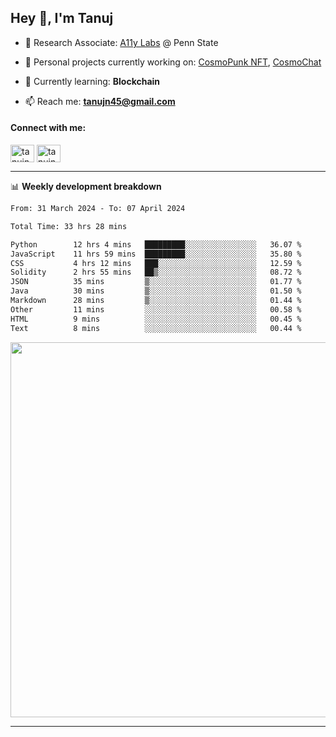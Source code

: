 <h2>Hey 👋, I'm Tanuj</h2>

- 🔬 Research Associate: [A11y Labs](https://a11y.ist.psu.edu/) @ Penn State 

- 🔭 Personal projects currently working on: [CosmoPunk NFT](https://github.com/tanujn45/CosmoNFT), [CosmoChat](https://github.com/tanujn45/CosmoChat)

- 🌱 Currently learning: **Blockchain**

- 📫 Reach me: **tanujn45@gmail.com**

<h4 align="left">Connect with me:</h4>
<p align="left">
<a href="https://twitter.com/tanujn45" target="blank"><img align="center" src="https://raw.githubusercontent.com/rahuldkjain/github-profile-readme-generator/master/src/images/icons/Social/twitter.svg" alt="tanujn45" height="28" width="38" /></a>
<a href="https://linkedin.com/in/tanujn45" target="blank"><img align="center" src="https://raw.githubusercontent.com/rahuldkjain/github-profile-readme-generator/master/src/images/icons/Social/linked-in-alt.svg" alt="tanujn45" height="28" width="38" /></a>
</p>

-------

📊 **Weekly development breakdown**
<!--START_SECTION:waka-->

```txt
From: 31 March 2024 - To: 07 April 2024

Total Time: 33 hrs 28 mins

Python        12 hrs 4 mins   █████████░░░░░░░░░░░░░░░░   36.07 %
JavaScript    11 hrs 59 mins  █████████░░░░░░░░░░░░░░░░   35.80 %
CSS           4 hrs 12 mins   ███░░░░░░░░░░░░░░░░░░░░░░   12.59 %
Solidity      2 hrs 55 mins   ██▒░░░░░░░░░░░░░░░░░░░░░░   08.72 %
JSON          35 mins         ▒░░░░░░░░░░░░░░░░░░░░░░░░   01.77 %
Java          30 mins         ▒░░░░░░░░░░░░░░░░░░░░░░░░   01.50 %
Markdown      28 mins         ▒░░░░░░░░░░░░░░░░░░░░░░░░   01.44 %
Other         11 mins         ░░░░░░░░░░░░░░░░░░░░░░░░░   00.58 %
HTML          9 mins          ░░░░░░░░░░░░░░░░░░░░░░░░░   00.45 %
Text          8 mins          ░░░░░░░░░░░░░░░░░░░░░░░░░   00.44 %
```

<!--END_SECTION:waka-->

<img src="https://wakatime.com/share/@018e9abd-1aa4-4aa6-9db7-5ca3b999e810/4650b67a-98aa-46b4-b598-3d8a2451f0df.svg" width="600"/>

-------
